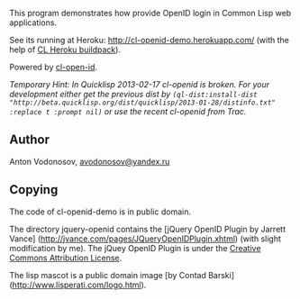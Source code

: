This program demonstrates how provide OpenID login in Common Lisp web applications.

See its running at Heroku: http://cl-openid-demo.herokuapp.com/
(with the help of [CL Heroku buildpack](https://github.com/avodonosov/heroku-buildpack-cl2/)).

Powered by [cl-open-id](http://common-lisp.net/project/cl-openid/).

_Temporary Hint: In Quicklisp 2013-02-17 cl-openid is broken. For your development
either get the previous dist by `(ql-dist:install-dist "http://beta.quicklisp.org/dist/quicklisp/2013-01-28/distinfo.txt" :replace t :prompt nil)` or use the recent cl-openid from Trac._

Author
------
  Anton Vodonosov, avodonosov@yandex.ru

Copying
-------

The code of cl-openid-demo is in public domain.

The directory jquery-openid contains the
[jQuery OpenID Plugin by Jarrett Vance] (http://jvance.com/pages/JQueryOpenIDPlugin.xhtml)
(with slight modification by me). The jQuey OpenID Plugin is under the
[Creative Commons Attribution License](https://creativecommons.org/licenses/by/3.0/).

The lisp mascot is a public domain image [by Contad Barski] (http://www.lisperati.com/logo.html).

